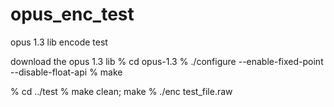 # opus_enc_test
opus 1.3 lib encode test

download the opus 1.3 lib
% cd opus-1.3
% ./configure --enable-fixed-point --disable-float-api
% make

% cd ../test
% make clean; make
% ./enc test_file.raw
